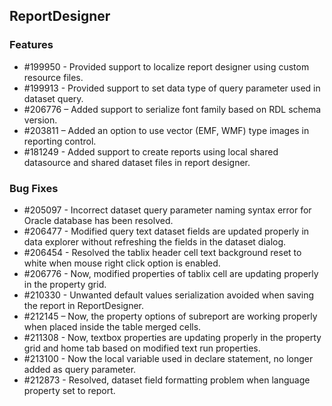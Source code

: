 ## ReportDesigner

### Features

* \#199950 - Provided support to localize report designer using custom resource files.
* \#199913 - Provided support to set data type of query parameter used in dataset query.
* \#206776 – Added support to serialize font family based on RDL schema version.
* \#203811 – Added an option to use vector (EMF, WMF) type images in reporting control.
* \#181249 - Added support to create reports using local shared datasource and shared dataset files in report designer.

### Bug Fixes

* \#205097 - Incorrect dataset query parameter naming syntax error for Oracle database has been resolved.
* \#206477 - Modified query text dataset fields are updated properly in data explorer without refreshing the fields in the dataset dialog.
* \#206454 - Resolved the tablix header cell text background reset to white when mouse right click option is enabled.
* \#206776 - Now, modified properties of tablix cell are updating properly in the property grid.
* \#210330 - Unwanted default values serialization avoided when saving the report in ReportDesigner.
* \#212145 – Now, the property options of subreport are working properly when placed inside the table merged cells.
* \#211308 - Now, textbox properties are updating properly in the property grid and home tab based on modified text run properties.
* \#213100 - Now the local variable used in declare statement, no longer added as query parameter.
* \#212873 - Resolved, dataset field formatting problem when language property set to report.
